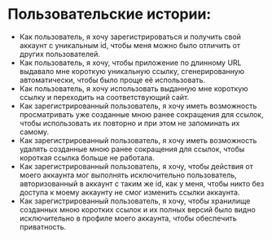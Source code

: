 # Пользовательские истории:
- Как пользователь, я хочу зарегистрироваться и получить свой аккаунт с уникальным id, чтобы меня можно было отличить от других пользователей.
- Как пользователь, я хочу, чтобы приложение по длинному URL выдавало мне короткую уникальную ссылку, сгенерированную автоматически, чтобы было проще её использовать.
- Как пользователь, я хочу использовать выданную мне короткую ссылку и переходить на соответствующий сайт.
- Как зарегистрированный пользователь, я хочу иметь возможность просматривать уже созданные мною ранее сокращения для ссылок, чтобы использовать их повторно и при этом не запоминать их самому.
- Как зарегистрированный пользователь, я хочу иметь возможность удалять созданные мною ранее сокращения для ссылок, чтобы короткая ссылка больше не работала. 
- Как зарегистрированный пользователь, я хочу, чтобы действия от моего аккаунта мог выполнять исключительно пользователь, авторизованный в аккаунт с таким же id, как у меня, чтобы никто без доступа к моему аккаунту не смог изменить ссылки аккаунта. 
- Как зарегистрированный пользователь, я хочу, чтобы хранилище созданных мною коротких ссылок и их полных версий было видно исключительно в профиле моего аккаунта, чтобы обеспечить приватность. 
